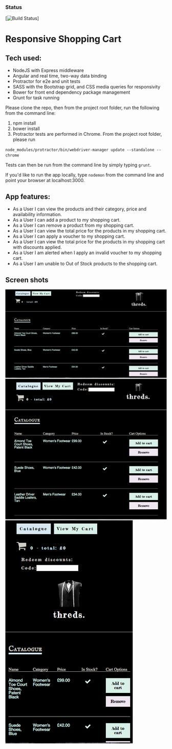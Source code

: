 ### Status
[![Build Status](https://travis-ci.org/veliancreate/responsive-shopping-cart.svg?branch=master)]

# Responsive Shopping Cart

## Tech used:

 * NodeJS with Express middleware
 * Angular and real time, two-way data binding
 * Protractor for e2e and unit tests
 * SASS with the Bootstrap grid, and CSS media queries for responsivity
 * Bower for front end dependency package management
 * Grunt for task running
 
Please clone the repo, then from the project root folder, run the following from the command line:

1.	npm install
2.	bower install
3.	Protractor tests are performed in Chrome. From the project root folder, please run

``node_modules/protractor/bin/webdriver-manager update --standalone --chrome``

Tests can then be run from the command line by simply typing ``grunt``.

If you'd like to run the app locally, type ``nodemon`` from the command line and point your browser at localhost:3000.

## App features:

* As a User I can view the products and their category, price and availability information.
* As a User I can add a product to my shopping cart.
* As a User I can remove a product from my shopping cart.
* As a User I can view the total price for the products in my shopping cart.
* As a User I can apply a voucher to my shopping cart.
* As a User I can view the total price for the products in my shopping cart with discounts applied.
* As a User I am alerted when I apply an invalid voucher to my shopping cart.
* As a User I am unable to Out of Stock products to the shopping cart.

## Screen shots

![Full screen design](/fullscreen.png?raw=true "Full screen design")
![Tablet design](/tablet.png?raw=true "Tablet design")
![Mobile](/mobile.png?raw=true "Mobile design")
